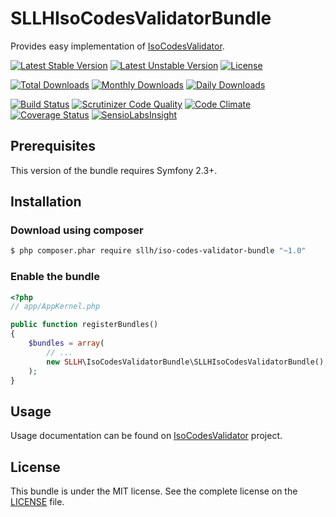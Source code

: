# SLLHIsoCodesValidatorBundle

Provides easy implementation of [IsoCodesValidator](https://github.com/Soullivaneuh/IsoCodesValidator).

[![Latest Stable Version](https://poser.pugx.org/sllh/iso-codes-validator-bundle/v/stable)](https://packagist.org/packages/sllh/iso-codes-validator-bundle)
[![Latest Unstable Version](https://poser.pugx.org/sllh/iso-codes-validator-bundle/v/unstable)](https://packagist.org/packages/sllh/iso-codes-validator-bundle)
[![License](https://poser.pugx.org/sllh/iso-codes-validator-bundle/license)](https://packagist.org/packages/sllh/iso-codes-validator-bundle)

[![Total Downloads](https://poser.pugx.org/sllh/iso-codes-validator-bundle/downloads)](https://packagist.org/packages/sllh/iso-codes-validator-bundle)
[![Monthly Downloads](https://poser.pugx.org/sllh/iso-codes-validator-bundle/d/monthly)](https://packagist.org/packages/sllh/iso-codes-validator-bundle)
[![Daily Downloads](https://poser.pugx.org/sllh/iso-codes-validator-bundle/d/daily)](https://packagist.org/packages/sllh/iso-codes-validator-bundle)

[![Build Status](https://travis-ci.org/Soullivaneuh/SLLHIsoCodesValidatorBundle.svg?branch=master)](https://travis-ci.org/Soullivaneuh/SLLHIsoCodesValidatorBundle)
[![Scrutinizer Code Quality](https://scrutinizer-ci.com/g/Soullivaneuh/SLLHIsoCodesValidatorBundle/badges/quality-score.png?b=master)](https://scrutinizer-ci.com/g/Soullivaneuh/SLLHIsoCodesValidatorBundle/?branch=master)
[![Code Climate](https://codeclimate.com/github/Soullivaneuh/SLLHIsoCodesValidatorBundle/badges/gpa.svg)](https://codeclimate.com/github/Soullivaneuh/SLLHIsoCodesValidatorBundle)
[![Coverage Status](https://coveralls.io/repos/Soullivaneuh/SLLHIsoCodesValidatorBundle/badge.svg?branch=master)](https://coveralls.io/r/Soullivaneuh/SLLHIsoCodesValidatorBundle?branch=master)
[![SensioLabsInsight](https://insight.sensiolabs.com/projects/af4f2270-b639-4c04-bee7-773d7a22d93f/mini.png)](https://insight.sensiolabs.com/projects/af4f2270-b639-4c04-bee7-773d7a22d93f)

## Prerequisites

This version of the bundle requires Symfony 2.3+.

## Installation

### Download using composer

``` bash
$ php composer.phar require sllh/iso-codes-validator-bundle "~1.0"
```

### Enable the bundle

``` php
<?php
// app/AppKernel.php

public function registerBundles()
{
    $bundles = array(
        // ...
        new SLLH\IsoCodesValidatorBundle\SLLHIsoCodesValidatorBundle(),
    );
}
```

## Usage

Usage documentation can be found on [IsoCodesValidator](https://github.com/Soullivaneuh/IsoCodesValidator) project.

## License

This bundle is under the MIT license. See the complete license on the [LICENSE](https://github.com/Soullivaneuh/SLLHIsoCodesValidatorBundle/blob/master/LICENSE) file.
